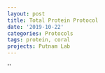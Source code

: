 ```yaml
---
layout: post
title: Total Protein Protocol
date: '2019-10-22'
categories: Protocols
tags: protein, coral
projects: Putnam Lab
---
```



''



